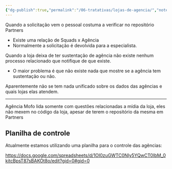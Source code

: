 ```yaml
---
{"dg-publish":true,"permalink":"/06-tratativas/lojas-de-agencia/","noteIcon":"","created":"2024-10-09T16:52:26.953-03:00","updated":"2024-10-10T09:42:53.768-03:00"}
---
```



Quando a solicitação vem o pessoal costuma a verificar no repositório Partners
- Existe uma relação de Squads x Agência
- Normalmente a solicitação é devolvida para a especialista.

Quando a loja deixa de ter sustentação de agência não existe nenhum processo relacionado que notifique de que existe.

- O maior problema é que não existe nada que mostre se a agência tem sustentação ou não.

Aparentemente não se tem nada unificado sobre os dados das agências e quais lojas elas atendem.

***

Agência Mofo lida somente com questões relacionadas a mídia da loja, eles não mexem no código da loja, apesar de terem o repositório da mesma em Partners

## Planilha de controle

Atualmente estamos utilizando uma planilha para o controle das agências:

https://docs.google.com/spreadsheets/d/1OI0zuGWTC0NIy5YQwCT0IbM_0kitcBpsT87sBAKOt8o/edit?gid=0#gid=0 